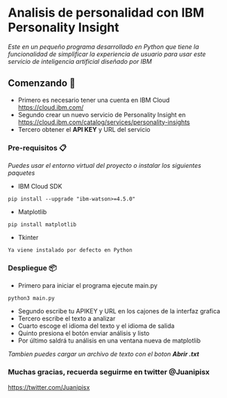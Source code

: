 # Analisis de personalidad con IBM Personality Insight
_Este en un pequeño programa desarrollado en Python que tiene la funcionalidad de simplificar la experiencia de usuario para usar este servicio de inteligencia artificial diseñado por IBM_

## Comenzando 🚀
* Primero es necesario tener una cuenta en IBM Cloud https://cloud.ibm.com/ 
* Segundo crear un nuevo servicio de Personality Insight en https://cloud.ibm.com/catalog/services/personality-insights 
* Tercero obtener el **API KEY** y URL del servicio

### Pre-requisitos 📋
_Puedes usar el entorno virtual del proyecto o instalar los siguientes paquetes_
* IBM Cloud SDK
```
pip install --upgrade "ibm-watson>=4.5.0" 
```
* Matplotlib
```
pip install matplotlib
```
* Tkinter
```
Ya viene instalado por defecto en Python
```

### Despliegue 📦
* Primero para iniciar el programa ejecute main.py
```
python3 main.py
```
* Segundo escribe tu APIKEY y URL en los cajones de la interfaz grafica
* Tercero escribe el texto a analizar
* Cuarto escoge el idioma del texto y el idioma de salida
* Quinto presiona el botón enviar análisis y listo
* Por último saldrá tu análisis en una ventana nueva de matplotlib

_Tambien puedes cargar un archivo de texto con el boton **Abrir .txt**_

### Muchas gracias, recuerda seguirme en twitter @Juanipisx
https://twitter.com/Juanipisx
